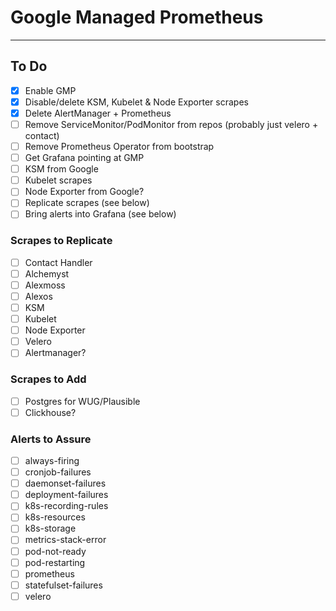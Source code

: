 # Google Managed Prometheus

---

## To Do

- [x] Enable GMP
- [x] Disable/delete KSM, Kubelet & Node Exporter scrapes
- [x] Delete AlertManager + Prometheus
- [ ] Remove ServiceMonitor/PodMonitor from repos (probably just velero + contact)
- [ ] Remove Prometheus Operator from bootstrap
- [ ] Get Grafana pointing at GMP
- [ ] KSM from Google
- [ ] Kubelet scrapes
- [ ] Node Exporter from Google?
- [ ] Replicate scrapes (see below)
- [ ] Bring alerts into Grafana (see below)

### Scrapes to Replicate

- [ ] Contact Handler
- [ ] Alchemyst
- [ ] Alexmoss
- [ ] Alexos
- [ ] KSM
- [ ] Kubelet
- [ ] Node Exporter
- [ ] Velero
- [ ] Alertmanager?

### Scrapes to Add

- [ ] Postgres for WUG/Plausible
- [ ] Clickhouse?

### Alerts to Assure

- [ ] always-firing
- [ ] cronjob-failures
- [ ] daemonset-failures
- [ ] deployment-failures
- [ ] k8s-recording-rules
- [ ] k8s-resources
- [ ] k8s-storage
- [ ] metrics-stack-error
- [ ] pod-not-ready
- [ ] pod-restarting
- [ ] prometheus
- [ ] statefulset-failures
- [ ] velero
